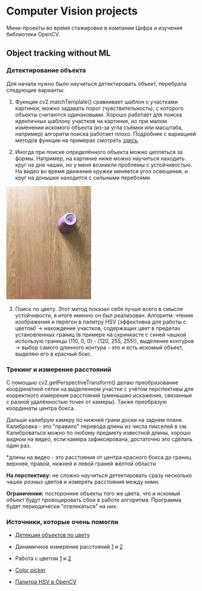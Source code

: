# Computer Vision projects
Мини-проекты во время стажировки в компании Цифра и изучения библиотеки OpenCV.
## Object tracking without ML
### Детектирование объекта
Для начала нужно было научиться детектировать объект, перебрала следующие варианты:

1) Фукнция cv2.matchTemplate() сравнивает шаблон с участками картинки, можно задавать порог (чувствительность), с которого объекты считаются одинаковыми. Хорошо работает для поиска идентичных шаблону участков на картинке, но при малом изменении искомого объекта (из-за угла съёмки или масштаба, например) алгоритм поиска работает плохо. Подробнее с вариацией методов функции на примерах смотреть [здесь](https://opencv-python-tutroals.readthedocs.io/en/latest/py_tutorials/py_imgproc/py_template_matching/py_template_matching.html).

2) Иногда при поиске определённого объекта можно цепляться за формы. Например, на картинке ниже можно научиться находить круг на дне чашки, но у меня возникли проблемы с устойчивостью. На видео во время движения кружки меняется угол освещения, и круг на донышке находится с сильными перебоями.

![example](https://github.com/molotkova/computer-vision/blob/master/git_rnd.jpg)

3) Поиск по цвету. Этот метод показал себя лучше всего в смысле устойчивости, в итоге именно он был реализован. Алгоритм: чтение изображения и перегон в палитру HSV (эффективна для работы с цветом) -> нахождение участков, содержащих цвет в пределах установленных границ (в примере на скринкасте с синей чашкой использую границы (110, 0, 0) - (120, 255, 255)), выделение контуров -> выбор самого длинного контура - это и есть искомый объект, выделяю его в красный бокс.

### Трекинг и измерение расстояний

С помощью cv2.getPerspectiveTransform() делаю преобразование координатной сетки на выделенном участке с учётом перспективы для корректного измерения расстояний (уменьшаю искажения, связанные с разной удалённостью точек от камеры). Также преобразую координаты центра бокса.

Дальше калибрую камеру по нижней грани доски на заднем плане. Калибровка - это "правило" перевода длины из числа пикселей в см. Калиброваться можно по любому предмету известной длины, хорошо видном на видео, если камера зафиксирована, достаточно это сделать один раз.

\*длины на видео - это расстояния от центра красного бокса до границ верхней, правой, нижней и левой граней жёлтой области

**На перспективу:** не сложно научиться детектировать сразу несколько чашек *разных* цветов и измерять расстояния между ними.

**Ограничения:** посторонние объекты того же цвета, что и искомый объект будут провоцировать сбои в работе алгоритма. Программа будет периодически "отвлекаться" на них.
### Источники, которые очень помогли
* [Детекция объектов по цвету](https://towardsdatascience.com/real-time-object-detection-without-machine-learning-5139b399ee7d)

* Динамичное измерение расстояний [1](https://towardsdatascience.com/monitoring-social-distancing-using-ai-c5b81da44c9f?gi=50a5df69723b) и [2](https://towardsdatascience.com/a-social-distancing-detector-using-a-tensorflow-object-detection-model-python-and-opencv-4450a431238)

* Работа с цветом [1](https://www.pyimagesearch.com/2014/08/04/opencv-python-color-detection/) и [2](https://robotclass.ru/tutorials/opencv-color-range-filter/)

* [Color picker](https://imagecolorpicker.com/)

* [Палитра HSV в OpenCV](https://answers.opencv.org/question/184711/select-hsv-hue-from-30-to-30-in-python/)
